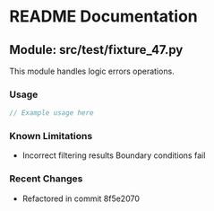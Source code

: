 # README Documentation

## Module: src/test/fixture_47.py

This module handles logic errors operations.

### Usage

```java
// Example usage here
```

### Known Limitations

- Incorrect filtering results Boundary conditions fail

### Recent Changes

- Refactored in commit 8f5e2070
